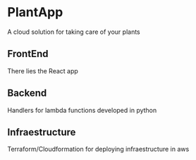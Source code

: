 # PlantApp
A cloud solution for taking care of your plants

## FrontEnd
There lies the React app

## Backend
Handlers for lambda functions developed in python

## Infraestructure
Terraform/Cloudformation for deploying infraestructure in aws

